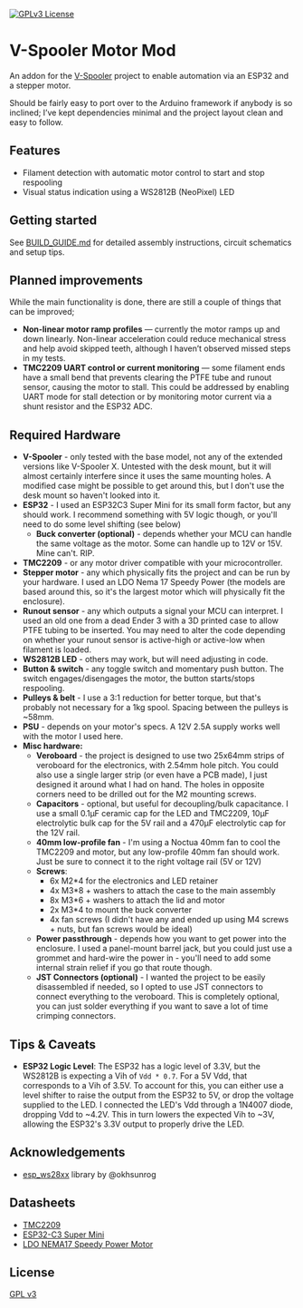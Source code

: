 
[![GPLv3 License](https://img.shields.io/badge/License-GPL%20v3-yellow.svg)](https://www.gnu.org/licenses/gpl-3.0.html)


# V-Spooler Motor Mod

An addon for the [V-Spooler](https://www.printables.com/model/684376-v-spooler) project to enable automation via an ESP32 and a stepper motor.

Should be fairly easy to port over to the Arduino framework if anybody is so inclined; I’ve kept dependencies minimal and the project layout clean and easy to follow.

## Features
- Filament detection with automatic motor control to start and stop respooling
- Visual status indication using a WS2812B (NeoPixel) LED

## Getting started
See [BUILD_GUIDE.md](./BUILD_GUIDE.md) for detailed assembly instructions, circuit schematics and setup tips.

## Planned improvements
While the main functionality is done, there are still a couple of things that can be improved;
- **Non-linear motor ramp profiles** — currently the motor ramps up and down linearly. Non-linear acceleration could reduce mechanical stress and help avoid skipped teeth, although I haven’t observed missed steps in my tests.
- **TMC2209 UART control or current monitoring** — some filament ends have a small bend that prevents clearing the PTFE tube and runout sensor, causing the motor to stall. This could be addressed by enabling UART mode for stall detection or by monitoring motor current via a shunt resistor and the ESP32 ADC.


## Required Hardware
- **V-Spooler** - only tested with the base model, not any of the extended versions like V-Spooler X. Untested with the desk mount, but it will almost certainly interfere since it uses the same mounting holes. A modified case might be possible to get around this, but I don't use the desk mount so haven't looked into it.
- **ESP32** - I used an ESP32C3 Super Mini for its small form factor, but any should work. I recommend something with 5V logic though, or you'll need to do some level shifting (see below)
    - **Buck converter (optional)** - depends whether your MCU can handle the same voltage as the motor. Some can handle up to 12V or 15V. Mine can't. RIP.
- **TMC2209** - or any motor driver compatible with your microcontroller.
- **Stepper motor** - any which physically fits the project and can be run by your hardware. I used an LDO Nema 17 Speedy Power (the models are based around this, so it's the largest motor which will physically fit the enclosure).
- **Runout sensor** - any which outputs a signal your MCU can interpret. I used an old one from a dead Ender 3 with a 3D printed case to allow PTFE tubing to be inserted. You may need to alter the code depending on whether your runout sensor is active-high or active-low when filament is loaded.
- **WS2812B LED** - others may work, but will need adjusting in code.
- **Button & switch** - any toggle switch and momentary push button. The switch engages/disengages the motor, the button starts/stops respooling.
- **Pulleys & belt** - I use a 3:1 reduction for better torque, but that's probably not necessary for a 1kg spool. Spacing between the pulleys is ~58mm.
- **PSU** - depends on your motor's specs. A 12V 2.5A supply works well with the motor I used here.
- **Misc hardware:**
  - **Veroboard** - the project is designed to use two 25x64mm strips of veroboard for the electronics, with 2.54mm hole pitch. You could also use a single larger strip (or even have a PCB made), I just designed it around what I had on hand. The holes in opposite corners need to be drilled out for the M2 mounting screws. 
  - **Capacitors** - optional, but useful for decoupling/bulk capacitance. I use a small 0.1μF ceramic cap for the LED and TMC2209, 10μF electrolytic bulk cap for the 5V rail and a 470μF electrolytic cap for the 12V rail.
  - **40mm low-profile fan** - I'm using a Noctua 40mm fan to cool the TMC2209 and motor, but any low-profile 40mm fan should work. Just be sure to connect it to the right voltage rail (5V or 12V)
  - **Screws**:
    - 6x M2*4 for the electronics and LED retainer
    - 4x M3*8 + washers to attach the case to the main assembly
    - 8x M3*6 + washers to attach the lid and motor
    - 2x M3*4 to mount the buck converter
    - 4x fan screws (I didn't have any and ended up using M4 screws + nuts, but fan screws would be ideal)
  - **Power passthrough** - depends how you want to get power into the enclosure. I used a panel-mount barrel jack, but you could just use a grommet and hard-wire the power in - you'll need to add some internal strain relief if you go that route though.
  - **JST Connectors (optional)** - I wanted the project to be easily disassembled if needed, so I opted to use JST connectors to connect everything to the veroboard. This is completely optional, you can just solder everything if you want to save a lot of time crimping connectors.

## Tips & Caveats
- **ESP32 Logic Level**: The ESP32 has a logic level of 3.3V, but the WS2812B is expecting a Vih of `Vdd * 0.7`. For a 5V Vdd, that corresponds to a Vih of 3.5V. To account for this, you can either use a level shifter to raise the output from the ESP32 to 5V, or drop the voltage supplied to the LED. I connected the LED's Vdd through a 1N4007 diode, dropping Vdd to ~4.2V. This in turn lowers the expected Vih to ~3V, allowing the ESP32's 3.3V output to properly drive the LED.

## Acknowledgements

 - [esp_ws28xx](https://github.com/okhsunrog/esp_ws28xx) library by @okhsunrog

## Datasheets
- [TMC2209](https://www.analog.com/media/en/technical-documentation/data-sheets/tmc2209_datasheet_rev1.09.pdf)
- [ESP32-C3 Super Mini](https://dl.artronshop.co.th/ESP32-C3%20SuperMini%20datasheet.pdf)
- [LDO NEMA17 Speedy Power Motor](https://www.onetwo3d.co.uk/wp-content/uploads/2022/04/LDO-42STH48-2504AC_RevA.pdf)

## License

[GPL v3](https://www.gnu.org/licenses/gpl-3.0.html)

